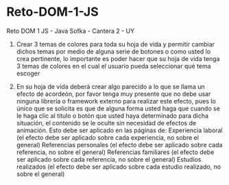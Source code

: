 # Reto-DOM-1-JS
 Reto DOM 1 JS - Java Sofka - Cantera 2 - UY 

1. Crear 3 temas de colores para toda su hoja de vida y permitir cambiar dichos temas por medio de alguna serie de botones o como usted lo crea pertinente, lo importante es poder hacer que su hoja de vida tenga 3 temas de colores en el cual el usuario pueda seleccionar qué tema escoger

2. En su hoja de vida deberá crear algo parecido a lo que se llama un efecto de acordeón, por favor tenga muy presente que no debe usar ninguna librería o framework externo para realizar este efecto, pues lo único que se solicita es que de alguna forma usted haga que cuando se le haga clic al titulo o botón que usted haya determinado para dicha situación, el contenido se le oculte sin necesidad de efectos de animación. Esto debe ser aplicado en las páginas de:
 Experiencia laboral (el efecto debe ser aplicado sobre cada experiencia, no sobre el general)
 Referencias personales (el efecto debe ser aplicado sobre cada referencia, no sobre el general)
 Referencias familiares (el efecto debe ser aplicado sobre cada referencia, no sobre el general)
 Estudios realizados (el efecto debe ser aplicado sobre cada estudio realizado, no sobre el general)
